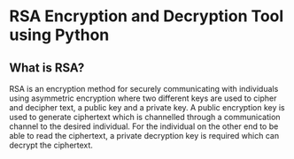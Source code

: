 # RSA Encryption and Decryption Tool using Python

## What is RSA?

RSA is an encryption method for securely communicating with individuals using asymmetric encryption where two different keys are used to cipher and decipher text, a public key and a private key. A public encryption key is used to generate ciphertext which is channelled through a communication channel to the desired individual. For the individual on the other end to be able to read the ciphertext, a private decryption key is required which can decrypt the ciphertext.
